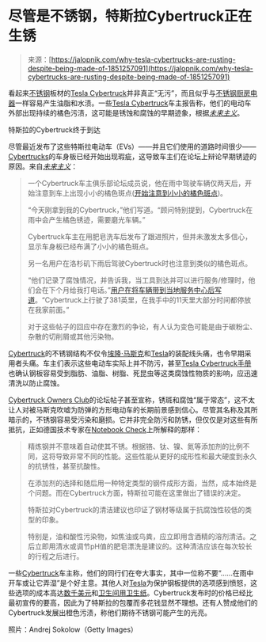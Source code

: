 <!--yml

类别：未分类

日期：2024-05-27 14:54:31

-->

# 尽管是不锈钢，特斯拉Cybertruck正在生锈

> 来源：[https://jalopnik.com/why-tesla-cybertrucks-are-rusting-despite-being-made-of-1851257091](https://jalopnik.com/why-tesla-cybertrucks-are-rusting-despite-being-made-of-1851257091)

看起来[不锈钢](https://jalopnik.com/tesla-cybertruck-steel-body-raises-a-lot-of-questions-a-1851077103)板材的[Tesla Cybertruck](https://jalopnik.com/tesla-cybertruck-owners-repor-barely-200-miles-a-charge-1851189077)并非真正“无污”，而且似乎与[不锈钢厨房电器](https://www.cybertruckownersclub.com/forum/threads/introducing-protectaclear-the-smart-coating-option-to-protect-your-30x-stainless-steel-factory-finish.12002/)一样容易产生油脂和水渍。一些[Tesla Cybertruck](https://jalopnik.com/tesla-cybertruck-deliveries-start-with-100k-cyberbeast-1851062255)车主报告称，他们的电动车外部出现持续的橘色污渍，这可能是锈蚀和腐蚀的早期迹象，根据[*未来主义*](https://futurism.com/cybertruck-owners-already-rusting)。

特斯拉的Cybertruck终于到达

<track kind="captions" label="中文" src="https://kinja.com/api/videoupload/caption/21637.vtt" srclang="zh">

尽管最近发布了这些特斯拉电动车（EVs）——并且它们使用的道路时间很少——[Cybertrucks](https://jalopnik.com/watch-the-tesla-cybertrucks-windshield-wiper-flop-aroun-1851139658)的车身板已经开始出现瑕疵，这导致车主们在论坛上辩论早期锈迹的原因。来自[*未来主义*](https://futurism.com/cybertruck-owners-already-rusting)：

> 一个Cybertruck车主俱乐部论坛成员说，他在雨中驾驶车辆仅两天后，开始注意到车上出现小小的橘色斑点([开始注意到小小的橘色斑点](https://www.cybertruckownersclub.com/forum/threads/rust-spots-corrosion-is-the-norm.11988/))。
> 
> “今天刚拿到我的Cybertruck，”他们写道。“顾问特别提到，Cybertruck在雨中会产生橘色锈迹，需要磨光车辆。”
> 
> Cybertruck车主在用肥皂洗车后发布了跟进照片，但并未激发太多信心，显示车身板已经布满了小小的橘色斑点。
> 
> 另一名用户在洛杉矶下雨后驾驶Cybertruck时也注意到类似的橘色斑点。
> 
> “他们记录了腐蚀情况，并告诉我，当工具到达并可以进行服务/修理时，他们会在下个月给我打电话。”[用户在将车辆带到当地服务中心后写道](https://www.cybertruckownersclub.com/forum/threads/cybertruck-spots-corrosion.12242/)。“Cybertruck上行驶了381英里，在我手中的11天里大部分时间都停放在我家前面。”
> 
> 对于这些帖子的回应中存在激烈的争论，有人认为变色可能是由于碳粉尘、杂散的切削屑或其他污染物。

[Cybertruck](https://jalopnik.com/only-way-to-fix-tesla-cybertruck-design-start-over-1850789341)的不锈钢结构不仅令[埃隆·马斯克](https://jalopnik.com/the-cybertruck-is-harder-to-build-than-a-lego-apparent-1850770550)和[Tesla](https://jalopnik.com/slow-cybertruck-production-will-cost-tesla-blood-sweat-1851053031)的装配线头痛，也令早期采用者头痛。车主们表示这些电动车实际上并不防污，甚至[Tesla Cybertruck手册](https://www.youtube.com/watch?v=OXY5zBpfGOw)也确认钢板容易受到脂肪、油脂、树脂、死昆虫等这类腐蚀性物质的影响，应迅速清洗以防止腐蚀。

[Cybertruck Owners Club](https://www.cybertruckownersclub.com/forum/threads/rust-spots-corrosion-is-the-norm.11988/)的论坛帖子甚至宣称，锈斑和腐蚀“属于常态”，这不太让人对被马斯克吹嘘为防弹的方形电动车的长期前景感到信心。尽管其名称及其所暗示的，不锈钢容易受污染和磨损。它并非完全防污和防锈，但仅仅是对这些有所抵抗，正如德国技术专家在[Notebook Check](https://www.notebookcheck.net/Tesla-Cybertruck-rusts-Not-all-stainless-steel-is-the-same.802793.0.html)上所解释的那样：

> 精炼钢并不意味着自动使其不锈。根据铬、钛、镍、氮等添加剂的比例不同，这将导致非常不同的性能。这些性能从更好的成形性和最大硬度到永久的抗锈性，甚至抗酸性。
> 
> 在添加剂的选择和随后用一种特定类型的钢件成形方面，当然，成本始终是个问题。而在Cybertruck方面，特斯拉可能在这里做出了错误的决定。
> 
> 特斯拉对Cybertruck的清洁建议也印证了钢材等级属于抗腐蚀性较低的类型的印象。
> 
> 特别是，油和酸性污染物，如焦油或鸟粪，应立即用含酒精的溶剂清洁。之后立即用清水或调节pH值的肥皂漂洗是建议的。这种清洁应该在每次较长的行程之后进行。

一些[Cybertruck](https://www.cybertruckownersclub.com/forum/threads/rust-spots-corrosion-is-the-norm.11988/page-8)车主称，他们的同行们在夸大事实，其中一位称不要“……在雨中开车或让它弄湿”是个好主意。其他人对[Tesla](https://jalopnik.com/tesla-cybertruck-looks-like-crap-matte-black-prototype-1850996467)为保护钢板提供的选项感到愤怒，这些选项的成本高达[数千美元](https://shop.tesla.com/product/cybertruck-color-paint-film?sku=2021484-00-A)和[卫生间用卫生纸](https://shop.tesla.com/product/cybertruck-satin-clear-paint-film)。Cybertruck发布时的价格已经比最初宣传的要高，因此为了特斯拉的包覆而多花钱显然不理想。还有人赞成他们的Cybertruck发展出橙色污渍，称他们期待不锈钢可能产生的光亮。

照片：Andrej Sokolow（Getty Images）
